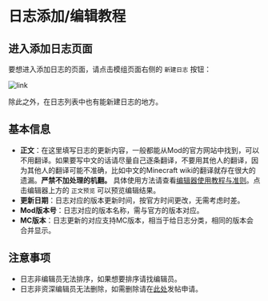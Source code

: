 # 日志添加/编辑教程

## 进入添加日志页面

要想进入添加日志的页面，请点击模组页面右侧的 `新建日志` 按钮：

![link](https://i.mcmod.cn/editor/upload/20200803/1596419348_7254_pGRU.png)

除此之外，在日志列表中也有能新建日志的地方。

## 基本信息

- **正文**：在这里填写日志的更新内容，一般都能从Mod的官方网站中找到，可以不用翻译。如果要写中文的话请尽量自己逐条翻译，不要用其他人的翻译，因为其他人的翻译可能不准确，比如中文的Minecraft wiki的翻译就存在很大的遗漏。**严禁不加处理的机翻。** 具体使用方法请查看[编辑器使用教程与准则](http://help.qwq.fun/1835006)。点击编辑器上方的 `正文预览` 可以预览编辑结果。
- **更新日期**：日志对应的版本更新时间，按官方时间更改，无需考虑时差。
- **Mod版本号**：日志对应的版本名称，需与官方的版本对应。
- **MC版本**：日志更新的对应支持MC版本，相当于给日志分类，相同的版本会合并显示。

## 注意事项

- 日志非编辑员无法排序，如果想要排序请找编辑员。
- 日志非资深编辑员无法删除，如需删除请在[此处](https://bbs.mcmod.cn/forum.php?mod=viewthread&tid=341&extra=)发帖申请。

